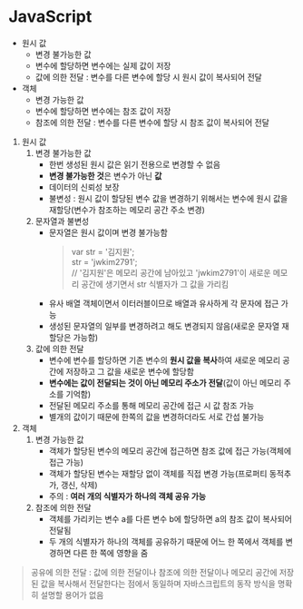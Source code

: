 # JavaScript
* 원시 값
  - 변경 불가능한 값 
  - 변수에 할당하면 변수에는 실제 값이 저장
  - 값에 의한 전달 : 변수를 다른 변수에 할당 시 원시 값이 복사되어 전달
* 객체 
  - 변경 가능한 값
  - 변수에 할당하면 변수에는 참조 값이 저장
  - 참조에 의한 전달 : 변수를 다른 변수에 할당 시 참조 값이 복사되어 전달

1. 원시 값
   1. 변경 불가능한 값
      + 한번 생성된 원시 값은 읽기 전용으로 변경할 수 없음
      + **변경 불가능한 것**은 변수가 아닌 **값**
      + 데이터의 신뢰성 보장
      + 불변성 : 원시 값이 할당된 변수 값을 변경하기 위해서는 변수에 원시 값을 재할당(변수가 참조하는 메모리 공간 주소 변경)
   2. 문자열과 불변성
      + 문자열은 원시 값이며 변경 불가능함
        > var str = '김지원';  
        > str = 'jwkim2791';  
        > // '김지원'은 메모리 공간에 남아있고 'jwkim2791'이 새로운 메모리 공간에 생기면서 str 식별자가 그 값을 가리킴
      + 유사 배열 객체이면서 이터러블이므로 배열과 유사하게 각 문자에 접근 가능
      + 생성된 문자열의 일부를 변경하려고 해도 변경되지 않음(새로운 문자열 재할당은 가능함)
   3. 값에 의한 전달
      + 변수에 변수를 할당하면 기존 변수의 **원시 값을 복사**하여 새로운 메모리 공간에 저장하고 그 값을 새로운 변수에 할당함
      + **변수에는 값이 전달되는 것이 아닌 메모리 주소가 전달**(값이 아닌 메모리 주소를 기억함)
      + 전달된 메모리 주소를 통해 메모리 공간에 접근 시 값 참조 가능
      + 별개의 값이기 때문에 한쪽의 값을 변경하더라도 서로 간섭 불가능 
2. 객체
   1. 변경 가능한 값
      + 객체가 할당된 변수의 메모리 공간에 접근하면 참조 값에 접근 가능(객체에 접근 가능)
      + 객체가 할당된 변수는 재할당 없이 객체를 직접 변경 가능(프로퍼티 동적추가, 갱신, 삭제)
      + 주의 : **여러 개의 식별자가 하나의 객체 공유 가능**
   2. 참조에 의한 전달
      + 객체를 가리키는 변수 a를 다른 변수 b에 할당하면 a의 참조 값이 복사되어 전달됨
      + 두 개의 식별자가 하나의 객체를 공유하기 때문에 어느 한 쪽에서 객체를 변경하면 다른 한 쪽에 영향을 줌
> 공유에 의한 전달 : 값에 의한 전달이나 참조에 의한 전달이나 메모리 공간에 저장된 값을 복사해서 전달한다는 점에서 동일하며 자바스크립트의 동작 방식을 명확히 설명할 용어가 없음